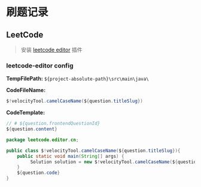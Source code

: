 # 刷题记录

## LeetCode
> 安装 [leetcode editor](https://plugins.jetbrains.com/plugin/12132-leetcode-editor) 插件

### leetcode-editor config

**TempFilePath:** `${project-absolute-path}\src\main\java\`

**CodeFileName:**  

```java
$!velocityTool.camelCaseName(${question.titleSlug})
```
**CodeTemplate:**  

```java
// # ${question.frontendQuestionId}
${question.content}

package leetcode.editor.cn;

public class $!velocityTool.camelCaseName(${question.titleSlug}){
    public static void main(String[] args) {
         Solution solution = new $!velocityTool.camelCaseName(${question.titleSlug})().new Solution();
    }
    ${question.code}
}
```